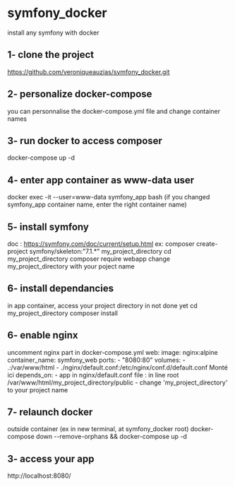 # symfony_docker
install any symfony with docker

## 1- clone the project
https://github.com/veroniqueauzias/symfony_docker.git

## 2- personalize docker-compose
you can personnalise the docker-compose.yml file and change container names

## 3- run docker to access composer
docker-compose up -d

## 4- enter app container as www-data user
docker exec -it --user=www-data symfony_app bash (if you changed symfony_app container name, enter the right container name)

## 5- install symfony
doc : https://symfony.com/doc/current/setup.html
ex: composer create-project symfony/skeleton:"7.1.*" my_project_directory 
cd my_project_directory
composer require webapp
change my_project_directory with your poject name

## 6- install dependancies
in app container, access your project directory in not done yet
cd my_project_directory
composer install

## 6- enable nginx
uncomment nginx part in docker-compose.yml
  web:
     image: nginx:alpine
     container_name: symfony_web
     ports:
       - "8080:80"
     volumes:
       - .:/var/www/html
       - ./nginx/default.conf:/etc/nginx/conf.d/default.conf   Monté ici
     depends_on:
       - app
in nginx/default.conf file : in line root /var/www/html/my_project_directory/public - change 'my_project_directory' to your project name
## 7- relaunch docker
outside container (ex in new terminal, at symfony_docker root)
docker-compose down --remove-orphans && docker-compose up -d

## 3- access your app
http://localhost:8080/



